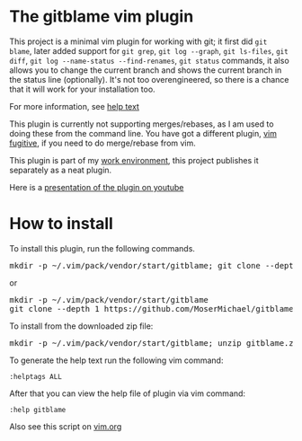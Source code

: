 # The gitblame vim plugin

This project is a minimal vim plugin for working with git; it first did ```git blame```, later added support for ```git grep```, ```git log --graph```, ```git ls-files```, ```git diff```, ```git log --name-status --find-renames```, ```git status``` commands, it also allows you to change the current branch and shows the current branch in the status line (optionally).
It's not too overengineered, so there is a chance that it will work for your installation too.

For more information, see [help text](https://github.com/MoserMichael/gitblame/blob/master/doc/gitblame.txt)

This plugin is currently not supporting merges/rebases, as I am used to doing these from the command line. You have got a different plugin, [vim fugitive](https://github.com/tpope/vim-fugitive), if you need to do merge/rebase from vim.

This plugin is part of my [work environment](https://github.com/MoserMichael/myenv), this project publishes it separately as a neat plugin.


Here is a [presentation of the plugin on youtube](https://www.youtube.com/watch?v=7ug8cWKAuO8)

# How to install

To install this plugin, run the following commands.

<pre>
mkdir -p ~/.vim/pack/vendor/start/gitblame; git clone --depth 1 https://github.com/MoserMichael/gitblame ~/.vim/pack/vendor/start/gitblame
</pre>

or 

<pre>
mkdir -p ~/.vim/pack/vendor/start/gitblame 
git clone --depth 1 https://github.com/MoserMichael/gitblame ~/.vim/pack/vendor/start/gitblame
</pre> 

To install from the downloaded zip file: 

<pre>
mkdir -p ~/.vim/pack/vendor/start/gitblame; unzip gitblame.zip -d  ~/.vim/pack/vendor/start/gitblame
</pre>

To generate the help text run the following vim command:

```:helptags ALL```

After that you can view the help file of plugin via vim command:

```:help gitblame```

Also see this script on [vim.org](https://www.vim.org/scripts/script.php?script_id=5975)

